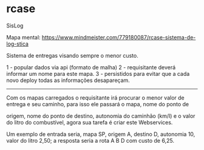 # rcase

SisLog

Mapa mental: https://www.mindmeister.com/779180087/rcase-sistema-de-log-stica


Sistema de entregas visando sempre o menor custo.

1 - popular dados via api (formato de malha)
2 - requisitante deverá informar um nome para este mapa.
3 - persistidos para evitar que a cada novo deploy todas as informações desapareçam.

__________________________________________________________________________________________

Com os mapas carregados o requisitante irá procurar o menor valor de entrega e seu caminho, para isso ele passará o mapa, nome do ponto de

origem, nome do ponto de destino, autonomia do caminhão (km/l) e o valor do litro do combustível, agora sua tarefa é criar este Webservices.

Um exemplo de entrada seria, mapa SP, origem A, destino D, autonomia 10, valor do litro 2,50; a resposta seria a rota A B D com custo de 6,25.
